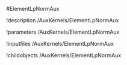 <!-- MOOSE Object Documentation Stub: Remove this when content is added. -->
#ElementLpNormAux

!description /AuxKernels/ElementLpNormAux

!parameters /AuxKernels/ElementLpNormAux

!inputfiles /AuxKernels/ElementLpNormAux

!childobjects /AuxKernels/ElementLpNormAux
